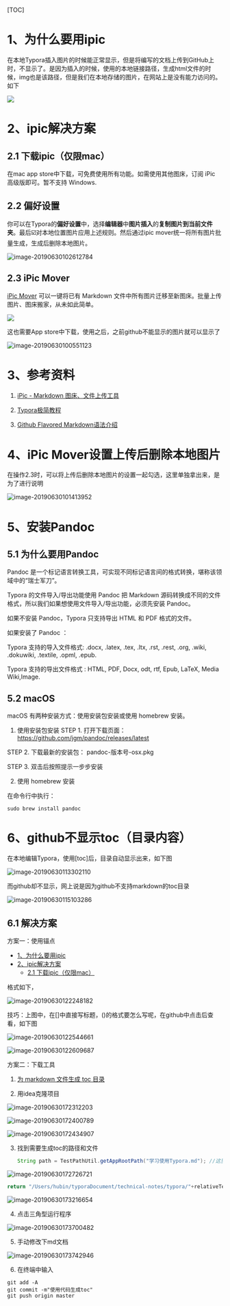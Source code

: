 [TOC]

# 1、为什么要用ipic

在本地Typora插入图片的时候能正常显示，但是将编写的文档上传到GitHub上时，不显示了。是因为插入的时候，使用的本地链接路径，生成html文件的时候，img也是该路径，但是我们在本地存储的图片，在网站上是没有能力访问的。如下

![](http://ww2.sinaimg.cn/large/006tNc79ly1g4ixv99g4hj30kb0g1myo.jpg)

# 2、ipic解决方案

## 2.1 下载ipic（仅限mac）

在mac app store中下载，可免费使用所有功能。如需使用其他图床，订阅 iPic 高级版即可。暂不支持 Windows.

## 2.2 偏好设置

你可以在Typora的**偏好设置**中，选择**编辑器**中**图片插入**的**复制图片到当前文件夹**。最后☑️对本地位置图片应用上述规则。然后通过ipic mover统一将所有图片批量生成，生成后删除本地图片。

![image-20190630102612784](http://ww2.sinaimg.cn/large/006tNc79ly1g4iz2wtlfwj30e40e10vf.jpg)

## 2.3 iPic Mover

[iPic Mover](https://itunes.apple.com/cn/app/id1183822957?ls=1&mt=12) 可以一键将已有 Markdown 文件中所有图片迁移至新图床。批量上传图片、图床搬家，从未如此简单。

![](https://ps-hz.toolinbox.net/006y8lVagw1fajaszqardg30ia0bc4cp.gif)

这也需要App store中下载，使用之后，之前github不能显示的图片就可以显示了

![image-20190630100551123](http://ww4.sinaimg.cn/large/006tNc79ly1g4iyw35920j30pe0hiamz.jpg)

# 3、参考资料

1. [iPic - Markdown 图床、文件上传工具](https://toolinbox.net/iPic/ )

2. [Typora极简教程](https://www.jianshu.com/p/a6a6a22e9393)
3. [Github Flavored Markdown语法介绍]([https://github.com/guodongxiaren/README#%E9%93%BE%E6%8E%A5](https://github.com/guodongxiaren/README#链接))

# 4、iPic Mover设置上传后删除本地图片

在操作2.3时，可以将上传后删除本地图片的设置一起勾选，这里单独拿出来，是为了进行说明

![image-20190630101413952](http://ww1.sinaimg.cn/large/006tNc79ly1g4iytyj3j1j30jy0dwaaj.jpg)

# 5、安装Pandoc

## 5.1 为什么要用Pandoc
Pandoc 是一个标记语言转换工具，可实现不同标记语言间的格式转换，堪称该领域中的“瑞士军刀”。

Typora 的文件导入/导出功能使用 Pandoc 把 Markdown 源码转换成不同的文件格式，所以我们如果想使用文件导入/导出功能，必须先安装 Pandoc。

如果不安装 Pandoc，Typora 只支持导出 HTML 和 PDF 格式的文件。

如果安装了 Pandoc ：

Typora 支持的导入文件格式: .docx, .latex, .tex, .ltx, .rst, .rest, .org, .wiki, .dokuwiki, .textile, .opml, .epub.

Typora 支持的导出文件格式 : HTML, PDF, Docx, odt, rtf, Epub, LaTeX, Media Wiki,Image.

## 5.2 macOS

macOS 有两种安装方式：使用安装包安装或使用 homebrew 安装。

1.  使用安装包安装
  STEP 1. 打开下载页面： https://github.com/jgm/pandoc/releases/latest

  STEP 2. 下载最新的安装包： pandoc-版本号-osx.pkg

  STEP 3. 双击后按照提示一步步安装

2.  使用 homebrew 安装

   在命令行中执行：

   ```
   sudo brew install pandoc
   ```


# 6、github不显示toc（目录内容）

在本地编辑Typora，使用[toc]后，目录自动显示出来，如下图

![image-20190630113302110](http://ww3.sinaimg.cn/large/006tNc79ly1g4j2al0ic3j308e077t9g.jpg)

而github却不显示，网上说是因为github不支持markdown的toc目录

![image-20190630115103286](http://ww3.sinaimg.cn/large/006tNc79ly1g4j2als9i8j30rf07xwg9.jpg)

## 6.1 解决方案

方案一：使用锚点
- [1、为什么要用ipic](#1为什么要用ipic)
- [2、ipic解决方案](#2ipic解决方案)
  * [2.1 下载ipic（仅限mac）](#21-下载ipic仅限mac)

格式如下，

![image-20190630122248182](http://ww4.sinaimg.cn/large/006tNc79ly1g4j2ic2901j30dk03i74v.jpg)

技巧：上图中，在[]中直接写标题，()的格式要怎么写呢，在github中点击后查看，如下图

![image-20190630122544661](http://ww3.sinaimg.cn/large/006tNc79ly1g4j2ictwmij30t404vmy6.jpg)

![image-20190630122609687](http://ww1.sinaimg.cn/large/006tNc79ly1g4j2idbf1kj30rs0493zz.jpg)

方案二：下载工具

1. [为 markdown 文件生成 toc 目录](https://github.com/houbb/markdown-toc/tree/release_1.0.2)

2. 用idea克隆项目

![image-20190630172312203](http://ww3.sinaimg.cn/large/006tNc79ly1g4jbkfv5xjj30c10cat9q.jpg)

![image-20190630172400789](http://ww4.sinaimg.cn/large/006tNc79ly1g4jbkgmqk3j30wf0h1wjl.jpg)

![image-20190630172434907](http://ww1.sinaimg.cn/large/006tNc79ly1g4jbkhj031j30fk03u3yx.jpg)

3. 找到需要生成toc的路径和文件

   ```java
   String path = TestPathUtil.getAppRootPath("学习使用Typora.md"); //这里是修改文件名的，示例是“中文名称.md"，我需要生成的md文件不叫这个名字，所以我改成了"学习使用Typora.md"
   ```

![image-20190630172726721](http://ww3.sinaimg.cn/large/006tNc79ly1g4jbki1adjj30wf0jxn4m.jpg)



```java
return "/Users/hubin/typoraDocument/technical-notes/typora/"+relativeTest;  //这里是修改路径的地方，我不需要root路径（root路径是存放项目markdown-doc的路径），去掉了，直接写上md文件存放的路径即可。其实emptyFile也可以去掉，因为没有用到，getAppRootPath方法直接返回了md的路径+参数
```

![image-20190630173216654](http://ww4.sinaimg.cn/large/006tNc79ly1g4jbkihidfj30wp0gjq8m.jpg)

4. 点击三角型运行程序

![image-20190630173700482](http://ww3.sinaimg.cn/large/006tNc79ly1g4jbkj1g8sj30iv04r0tj.jpg)

5. 手动修改下md文档

![image-20190630173742946](http://ww1.sinaimg.cn/large/006tNc79ly1g4jbkjeh50j30l40c3t9r.jpg)

6. 在终端中输入

```
git add -A
git commit -m"使用代码生成toc"
git push origin master
```

